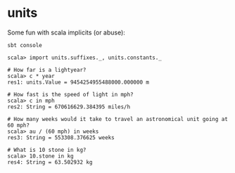 units
=====

Some fun with scala implicits (or abuse):

    sbt console

    scala> import units.suffixes._, units.constants._

    # How far is a lightyear?
    scala> c * year
    res1: units.Value = 9454254955488000.000000 m

    # How fast is the speed of light in mph?
    scala> c in mph
    res2: String = 670616629.384395 miles/h

    # How many weeks would it take to travel an astronomical unit going at 60 mph?
    scala> au / (60 mph) in weeks
    res3: String = 553308.376625 weeks

    # What is 10 stone in kg?
    scala> 10.stone in kg
    res4: String = 63.502932 kg


